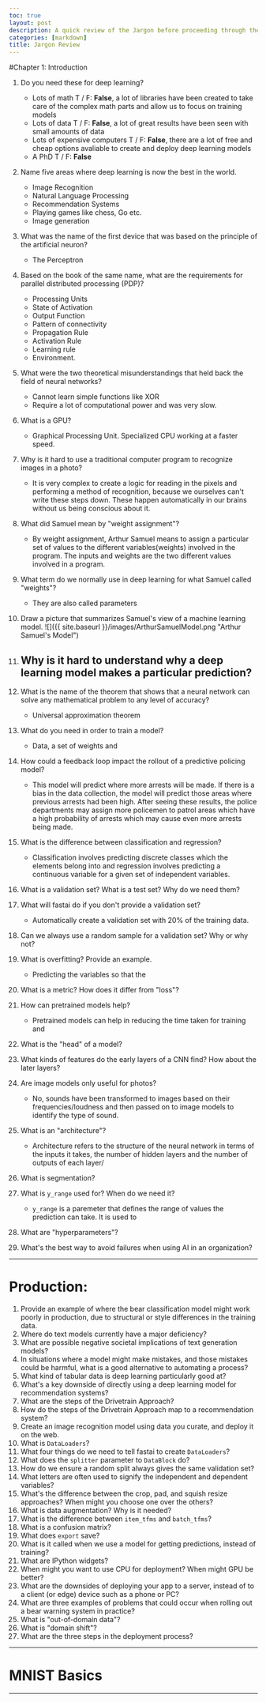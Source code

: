 ```yaml
---
toc: true
layout: post
description: A quick review of the Jargon before proceeding through the lessons
categories: [markdown]
title: Jargon Review
---
```


#Chapter 1: Introduction

1. Do you need these for deep learning?

   - Lots of math T / F: **False**, a lot of libraries have been created to take care of the complex math parts and allow us to focus on training models
   - Lots of data T / F: **False**, a lot of great results have been seen with small amounts of data
   - Lots of expensive computers T / F: **False**, there are a lot of free and cheap options avaliable to create and deploy deep learning models
   - A PhD T / F: **False**
   
1. Name five areas where deep learning is now the best in the world.
    - Image Recognition
    - Natural Language Processing
    - Recommendation Systems
    - Playing games like chess, Go etc.
    - Image generation
1. What was the name of the first device that was based on the principle of the artificial neuron?
    - The Perceptron
1. Based on the book of the same name, what are the requirements for parallel distributed processing (PDP)?
    - Processing Units 
    - State of Activation
    - Output Function
    - Pattern of connectivity
    - Propagation Rule
    - Activation Rule
    - Learning rule
    - Environment.
1. What were the two theoretical misunderstandings that held back the field of neural networks?
    - Cannot learn simple functions like XOR
    - Require a lot of computational power and was very slow.
1. What is a GPU?
    - Graphical Processing Unit. Specialized CPU working at a faster speed.
1. Why is it hard to use a traditional computer program to recognize images in a photo?
    - It is very complex to create a logic for reading in the pixels and performing a method of recognition, because we ourselves can't write these steps down. These happen automatically in our brains without us being conscious about it.
1. What did Samuel mean by "weight assignment"?
    - By weight assignment, Arthur Samuel means to assign a particular set of values to the different variables(weights) involved in the program. The inputs and weights are the two different values involved in a program.
1. What term do we normally use in deep learning for what Samuel called "weights"?
    - They are also called parameters
1. Draw a picture that summarizes Samuel's view of a machine learning model.
![]({{ site.baseurl }}/images/ArthurSamuelModel.png "Arthur Samuel's Model")
1. Why is it hard to understand why a deep learning model makes a particular prediction?
    - 
1. What is the name of the theorem that shows that a neural network can solve any mathematical problem to any level of accuracy?
    - Universal approximation theorem
1. What do you need in order to train a model?
    - Data, a set of weights and 
1. How could a feedback loop impact the rollout of a predictive policing model?
    - This model will predict where more arrests will be made. If there is a bias in the data collection, the model will predict those areas where previous arrests had been high. After seeing these results, the police departments may assign more policemen to patrol areas which have a high probability of arrests which may cause even more arrests being made.
1. What is the difference between classification and regression?
    - Classification involves predicting discrete classes which the elements belong into and regression involves predicting a continuous variable for a given set of independent variables.
1. What is a validation set? What is a test set? Why do we need them?
1. What will fastai do if you don't provide a validation set?
    - Automatically create a validation set with 20% of the training data.
1. Can we always use a random sample for a validation set? Why or why not?
1. What is overfitting? Provide an example.
    - Predicting the variables so that the 
1. What is a metric? How does it differ from "loss"?
1. How can pretrained models help?
    - Pretrained models can help in reducing the time taken for training and 
1. What is the "head" of a model?
1. What kinds of features do the early layers of a CNN find? How about the later layers?
1. Are image models only useful for photos?
    - No, sounds have been transformed to images based on their frequencies/loudness and then passed on to image models to identify the type of sound.
1. What is an "architecture"?
    - Architecture refers to the structure of the neural network in terms of the inputs it takes, the number of hidden layers and the number of outputs of each layer/
1. What is segmentation?
1. What is `y_range` used for? When do we need it?
    - `y_range` is a paremeter that defines the range of values the prediction can take. It is used to 
1. What are "hyperparameters"?
1. What's the best way to avoid failures when using AI in an organization?

---

# Production:

1. Provide an example of where the bear classification model might work poorly in production, due to structural or style differences in the training data.
1. Where do text models currently have a major deficiency?
1. What are possible negative societal implications of text generation models?
1. In situations where a model might make mistakes, and those mistakes could be harmful, what is a good alternative to automating a process?
1. What kind of tabular data is deep learning particularly good at?
1. What's a key downside of directly using a deep learning model for recommendation systems?
1. What are the steps of the Drivetrain Approach?
1. How do the steps of the Drivetrain Approach map to a recommendation system?
1. Create an image recognition model using data you curate, and deploy it on the web.
1. What is `DataLoaders`?
1. What four things do we need to tell fastai to create `DataLoaders`?
1. What does the `splitter` parameter to `DataBlock` do?
1. How do we ensure a random split always gives the same validation set?
1. What letters are often used to signify the independent and dependent variables?
1. What's the difference between the crop, pad, and squish resize approaches? When might you choose one over the others?
1. What is data augmentation? Why is it needed?
1. What is the difference between `item_tfms` and `batch_tfms`?
1. What is a confusion matrix?
1. What does `export` save?
1. What is it called when we use a model for getting predictions, instead of training?
1. What are IPython widgets?
1. When might you want to use CPU for deployment? When might GPU be better?
1. What are the downsides of deploying your app to a server, instead of to a client (or edge) device such as a phone or PC?
1. What are three examples of problems that could occur when rolling out a bear warning system in practice?
1. What is "out-of-domain data"?
1. What is "domain shift"?
1. What are the three steps in the deployment process?

---

# MNIST Basics


---

# 